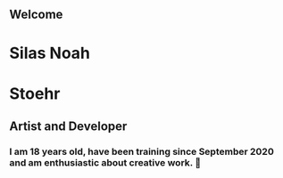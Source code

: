 ## Welcome
# Silas Noah
# Stoehr
## Artist and Developer
###
### I am 18 years old, have been training since September 2020 and am enthusiastic about creative work. 👋
